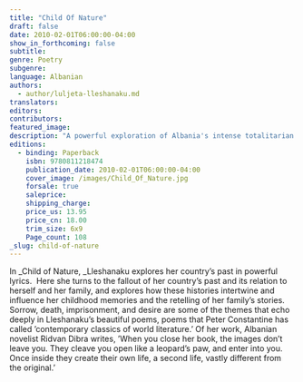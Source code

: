 ```yaml
---
title: "Child Of Nature"
draft: false
date: 2010-02-01T06:00:00-04:00
show_in_forthcoming: false
subtitle:
genre: Poetry
subgenre:
language: Albanian
authors:
  - author/luljeta-lleshanaku.md
translators:
editors:
contributors:
featured_image:
description: "A powerful exploration of Albania's intense totalitarian past. "
editions:
  - binding: Paperback
    isbn: 9780811218474
    publication_date: 2010-02-01T06:00:00-04:00
    cover_image: /images/Child_Of_Nature.jpg
    forsale: true
    saleprice:
    shipping_charge:
    price_us: 13.95
    price_cn: 18.00
    trim_size: 6x9
    Page_count: 108
_slug: child-of-nature
---
```


In _Child of Nature, _Lleshanaku explores her country’s past in powerful lyrics.  Here she turns to the fallout of her country’s past and its relation to herself and her family, and explores how these histories intertwine and influence her childhood memories and the retelling of her family’s stories. Sorrow, death, imprisonment, and desire are some of the themes that echo deeply in Lleshanaku’s beautiful poems, poems that Peter Constantine has called ’contemporary classics of world literature.’ Of her work, Albanian novelist Ridvan Dibra writes, ’When you close her book, the images don’t leave you. They cleave you open like a leopard’s paw, and enter into you. Once inside they create their own life, a second life, vastly different from the original.’

